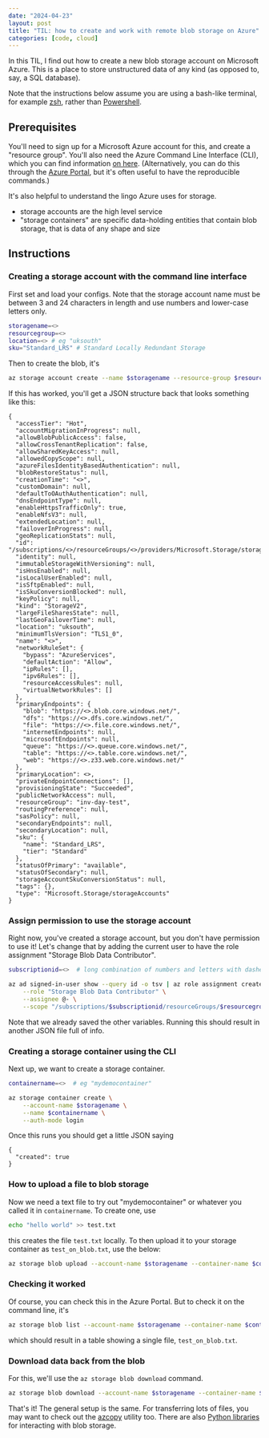 ```yaml
---
date: "2024-04-23"
layout: post
title: "TIL: how to create and work with remote blob storage on Azure"
categories: [code, cloud]
---
```


In this TIL, I find out how to create a new blob storage account on Microsoft Azure. This is a place to store unstructured data of any kind (as opposed to, say, a SQL database).

Note that the instructions below assume you are using a bash-like terminal, for example [zsh](https://ohmyz.sh/), rather than [Powershell](https://learn.microsoft.com/en-us/powershell/).

## Prerequisites

You'll need to sign up for a Microsoft Azure account for this, and create a "resource group". You'll also need the Azure Command Line Interface (CLI), which you can find information [on here](https://learn.microsoft.com/en-us/cli/azure/). (Alternatively, you can do this through the [Azure Portal](https://portal.azure.com/#home), but it's often useful to have the reproducible commands.)

It's also helpful to understand the lingo Azure uses for storage.

- storage accounts are the high level service
- "storage containers" are specific data-holding entities that contain blob storage, that is data of any shape and size

## Instructions

### Creating a storage account with the command line interface

First set and load your configs. Note that the storage account name must be between 3 and 24 characters in length and use numbers and lower-case letters only.

```bash
storagename=<>
resourcegroup=<>
location=<> # eg "uksouth"
sku="Standard_LRS" # Standard Locally Redundant Storage
```

Then to create the blob, it's

```bash
az storage account create --name $storagename --resource-group $resourcegroup --location $location --sku $sku --encryption-services blob
```

If this has worked, you'll get a JSON structure back that looks something like this:

```text
{
  "accessTier": "Hot",
  "accountMigrationInProgress": null,
  "allowBlobPublicAccess": false,
  "allowCrossTenantReplication": false,
  "allowSharedKeyAccess": null,
  "allowedCopyScope": null,
  "azureFilesIdentityBasedAuthentication": null,
  "blobRestoreStatus": null,
  "creationTime": "<>",
  "customDomain": null,
  "defaultToOAuthAuthentication": null,
  "dnsEndpointType": null,
  "enableHttpsTrafficOnly": true,
  "enableNfsV3": null,
  "extendedLocation": null,
  "failoverInProgress": null,
  "geoReplicationStats": null,
  "id": "/subscriptions/<>/resourceGroups/<>/providers/Microsoft.Storage/storageAccounts/<>",
  "identity": null,
  "immutableStorageWithVersioning": null,
  "isHnsEnabled": null,
  "isLocalUserEnabled": null,
  "isSftpEnabled": null,
  "isSkuConversionBlocked": null,
  "keyPolicy": null,
  "kind": "StorageV2",
  "largeFileSharesState": null,
  "lastGeoFailoverTime": null,
  "location": "uksouth",
  "minimumTlsVersion": "TLS1_0",
  "name": "<>",
  "networkRuleSet": {
    "bypass": "AzureServices",
    "defaultAction": "Allow",
    "ipRules": [],
    "ipv6Rules": [],
    "resourceAccessRules": null,
    "virtualNetworkRules": []
  },
  "primaryEndpoints": {
    "blob": "https://<>.blob.core.windows.net/",
    "dfs": "https://<>.dfs.core.windows.net/",
    "file": "https://<>.file.core.windows.net/",
    "internetEndpoints": null,
    "microsoftEndpoints": null,
    "queue": "https://<>.queue.core.windows.net/",
    "table": "https://<>.table.core.windows.net/",
    "web": "https://<>.z33.web.core.windows.net/"
  },
  "primaryLocation": <>,
  "privateEndpointConnections": [],
  "provisioningState": "Succeeded",
  "publicNetworkAccess": null,
  "resourceGroup": "inv-day-test",
  "routingPreference": null,
  "sasPolicy": null,
  "secondaryEndpoints": null,
  "secondaryLocation": null,
  "sku": {
    "name": "Standard_LRS",
    "tier": "Standard"
  },
  "statusOfPrimary": "available",
  "statusOfSecondary": null,
  "storageAccountSkuConversionStatus": null,
  "tags": {},
  "type": "Microsoft.Storage/storageAccounts"
}
```

### Assign permission to use the storage account

Right now, you've created a storage account, but you don't have permission to use it! Let's change that by adding the current user to have the role assignment "Storage Blob Data Contributor".

```bash
subscriptionid=<>  # long combination of numbers and letters with dashes

az ad signed-in-user show --query id -o tsv | az role assignment create \
    --role "Storage Blob Data Contributor" \
    --assignee @- \
    --scope "/subscriptions/$subscriptionid/resourceGroups/$resourcegroup/providers/Microsoft.Storage/storageAccounts/$storagename"
```

Note that we already saved the other variables. Running this should result in another JSON file full of info.

### Creating a storage container using the CLI

Next up, we want to create a storage container. 

```bash
containername=<>  # eg "mydemocontainer"

az storage container create \
    --account-name $storagename \
    --name $containername \
    --auth-mode login
```

Once this runs you should get a little JSON saying

```text
{
  "created": true
}
```

### How to upload a file to blob storage

Now we need a text file to try out "mydemocontainer" or whatever you called it in `containername`. To create one, use

```bash
echo "hello world" >> test.txt
```

this creates the file `test.txt` locally. To then upload it to your storage container as `test_on_blob.txt`, use the below:

```bash
az storage blob upload --account-name $storagename --container-name $containername --name test_on_blob.txt --file test.txt --auth-mode login
```

### Checking it worked

Of course, you can check this in the Azure Portal. But to check it on the command line, it's

```bash
az storage blob list --account-name $storagename --container-name $containername --output table --auth-mode login
```

which should result in a table showing a single file, `test_on_blob.txt`.

### Download data back from the blob

For this, we'll use the `az storage blob download` command.

```bash
az storage blob download --account-name $storagename --container-name $containername --name test_on_blob.txt --file back_from_blob.txt --auth-mode login
```

That's it! The general setup is the same. For transferring lots of files, you may want to check out the [azcopy](https://learn.microsoft.com/en-us/azure/storage/common/storage-use-azcopy-v10) utility too. There are also [Python libraries](https://learn.microsoft.com/en-us/azure/storage/blobs/storage-quickstart-blobs-python) for interacting with blob storage.
